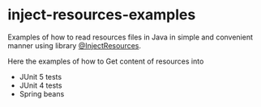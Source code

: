 # inject-resources-examples
Examples of how to read resources files in Java in simple and convenient manner using library 
[@InjectResources](https://github.com/hosuaby/inject-resources).

Here the examples of how to Get content of resources into

- JUnit 5 tests
- JUnit 4 tests
- Spring beans
